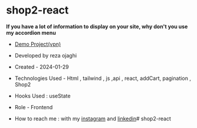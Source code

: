 # shop2-react
**If you have a lot of information to display on your site, why don't you use my accordion menu**



- [Demo Project(vpn)](https://shop2-react.vercel.app/)
 
- Developed by reza ojaghi

- Created - 2024-01-29

- Technologies Used - Html , tailwind , js  ,api , react, addCart, pagination , Shop2

- Hooks Used : useState 

- Role - Frontend

- How to reach me : with my [instagram](https://www.instagram.com/reza-ojaghi-dro) and [linkedin](https://www.linkedin.com/in/reza-ojaghi-428748280/)# shop2-react
